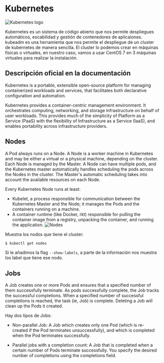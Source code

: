 # Kubernetes

![Kubernetes logo](https://www.josedomingo.org/pledin/assets/wp-content/uploads/2018/05/name_blue.png)

Kubernetes es un sistema de código abierto que nos permite despliegues automáticos, escabilidad y gestión de contenedores de aplicaiones. kubeadm es una herramienta que nos permite el despliegue de un cluster de kubernetes de manera sencilla. El cluster lo podemos crear en máquinas físicas o virtuales, en nuestro caso, vamos a usar CentOS 7 en 3 máquinas virtuales para realizar la instalación.

## Descripción oficial en la documentación
Kubernetes is a portable, extensible open-source platform for managing containerized workloads and services, that facilitates both declarative configuration and automation.

Kubernetes provides a container-centric management environment. It orchestrates computing, networking, and storage infrastructure on behalf of user workloads. This provides much of the simplicity of Platform as a Service (PaaS) with the flexibility of Infrastructure as a Service (IaaS), and enables portability across infrastructure providers.


## Nodes
A Pod always runs on a Node. A Node is a worker machine in Kubernetes and may be either a virtual or a physical machine, depending on the cluster. Each Node is managed by the Master. A Node can have multiple pods, and the Kubernetes master automatically handles scheduling the pods across the Nodes in the cluster. The Master's automatic scheduling takes into account the available resources on each Node.

Every Kubernetes Node runs at least:
- Kubelet, a process responsible for communication between the Kubernetes Master and the Node; it manages the Pods and the containers running on a machine.
 - A container runtime (like Docker, rkt) responsible for pulling the container image from a registry, unpacking the container, and running the application.
![Nodes](https://d33wubrfki0l68.cloudfront.net/5cb72d407cbe2755e581b6de757e0d81760d5b86/a9df9/docs/tutorials/kubernetes-basics/public/images/module_03_nodes.svg)

Muestra los nodos que tiene el cluster:
```sh
$ kubectl get nodes
```
Si le añadimos la flag `--show-labels`, a parte de la información nos muestra los label que tiene ese nodo.

## Jobs
A Job creates one or more Pods and ensures that a specified number of them successfully terminate. As pods successfully complete, the Job tracks the successful completions. When a specified number of successful completions is reached, the task (ie, Job) is complete. Deleting a Job will clean up the Pods it created.

Hay dos tipos de Jobs:

- Non-parallel Job: A Job which creates only one Pod (which is re-created if the Pod terminates unsuccessfully), and which is completed when the Pod terminates successfully.

- Parallel jobs with a completion count: A Job that is completed when a certain number of Pods terminate successfully. You specify the desired number of completions using the completions field.